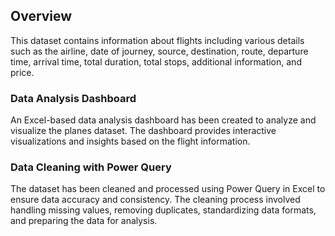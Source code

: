 ## Overview
This dataset contains information about flights including various details such as the airline, date of journey, source, destination, route, departure time, arrival time, total duration, total stops, additional information, and price.

### Data Analysis Dashboard
An Excel-based data analysis dashboard has been created to analyze and visualize the planes dataset. The dashboard provides interactive visualizations and insights based on the flight information.

### Data Cleaning with Power Query
The dataset has been cleaned and processed using Power Query in Excel to ensure data accuracy and consistency. The cleaning process involved handling missing values, removing duplicates, standardizing data formats, and preparing the data for analysis.
